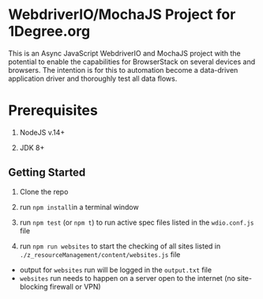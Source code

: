 # WebdriverIO/MochaJS Project for 1Degree.org

This is an Async JavaScript WebdriverIO and MochaJS project with the potential to enable the capabilities for BrowserStack on several devices and browsers. The intention is for this to automation become a data-driven application driver and thoroughly test all data flows.

# Prerequisites

1.  NodeJS v.14+

2.  JDK 8+

## Getting Started

1.  Clone the repo

2.  run `npm install`in a terminal window

3.  run `npm test` (or `npm t`) to run active spec files listed in the `wdio.conf.js` file

4.  run `npm run websites` to start the checking of all sites listed in `./z_resourceManagement/content/websites.js` file

- output for `websites` run will be logged in the `output.txt` file
- `websites` run needs to happen on a server open to the internet (no site-blocking firewall or VPN)

